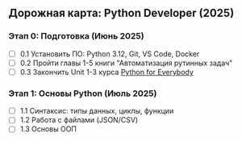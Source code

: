 ## Дорожная карта: Python Developer (2025)

### Этап 0: Подготовка (Июнь 2025)
- [ ] 0.1 Установить ПО: Python 3.12, Git, VS Code, Docker
- [ ] 0.2 Пройти главы 1-5 книги "Автоматизация рутинных задач"
- [ ] 0.3 Закончить Unit 1-3 курса [Python for Everybody](https://www.py4e.com/)

### Этап 1: Основы Python (Июль 2025)
- [ ] 1.1 Синтаксис: типы данных, циклы, функции
- [ ] 1.2 Работа с файлами (JSON/CSV)
- [ ] 1.3 Основы ООП
